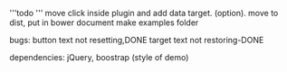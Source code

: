 

'''todo '''
move click inside plugin and add data target. (option).
move to dist, 
put in bower
document
make examples folder

bugs:
button text not resetting,DONE
target text not restoring-DONE



dependencies: jQuery, boostrap (style of demo)